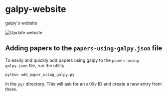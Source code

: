 # galpy-website

galpy's website

![Update website](https://github.com/jobovy/galpy-website/workflows/Update%20website/badge.svg)

## Adding papers to the ``papers-using-galpy.json`` file

To easily and quickly add papers using galpy to the ``papers-using-galpy.json`` file, run the utility
```
python add_paper_using_galpy.py
```
in the ``py/`` directory. This will ask for an arXiv ID and create a new entry from there.
